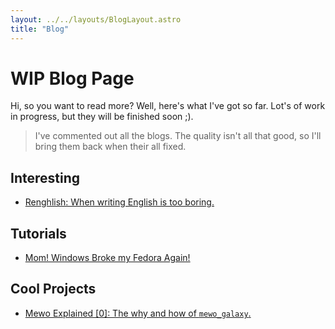 ```yaml
---
layout: ../../layouts/BlogLayout.astro
title: "Blog"
---
```


# WIP Blog Page

Hi, so you want to read more?
Well, here's what I've got so far.
Lot's of work in progress, but they will be finished soon ;).

> I've commented out all the blogs.
> The quality isn't all that good, so I'll bring them back when their all fixed.

## Interesting

- [Renghlish: When writing English is too boring.](/blog/interesting/renghlish)
<!--  - [Modern Classic Tetris Is Alive, but Has Classic Tetris Died?](/blog/interesting/modern_classic_tetris) -->
<!-- - [Dancing on the Line of Requirement with LISP.](/blog/interesting/dancing_with_lisp) -->

## Tutorials

- [Mom! Windows Broke my Fedora Again!](/blog/tutorials/windows_fedora)
<!-- - [Vulkan: The Big Picture](/blog/tutorials/vulkan_big_picture) -->

## Cool Projects

- [Mewo Explained \[0\]: The why and how of `mewo_galaxy`.](/blog/coolprojects/mewo_explained_0)
